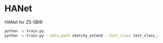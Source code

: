 # HANet
HANet for ZS-SBIR

``` sh
python -u train.py
python -u train.py --data_path sketchy_extend --test_class test_class_sketchy25 --cls_number 100 --batch 15 --epoch 30 -a 49 -c 0 -s ./checkpoints/sketchy_ext -r rn --split
```
